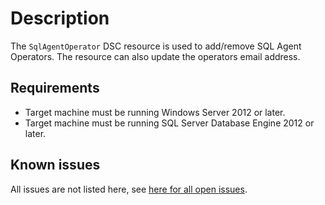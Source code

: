 # Description

The `SqlAgentOperator` DSC resource is used to add/remove SQL Agent Operators.
The resource can also update the operators email address.

## Requirements

* Target machine must be running Windows Server 2012 or later.
* Target machine must be running SQL Server Database Engine 2012 or later.

## Known issues

All issues are not listed here, see [here for all open issues](https://github.com/dsccommunity/SqlServerDsc/issues?q=is%3Aissue+is%3Aopen+in%3Atitle+SqlAgentOperator).
